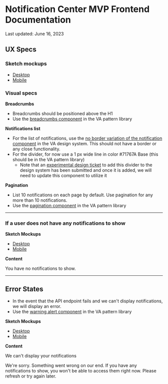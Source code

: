 # Notification Center MVP Frontend Documentation
Last updated: June 16, 2023

## UX Specs
### Sketch mockups

- [Desktop](https://www.sketch.com/s/1cc4cb25-7de4-492c-bb91-edef871b2a89/a/uuid/3F1E43D1-70E0-4F05-8E59-F0B1D00DF6C0)
- [Mobile](https://www.sketch.com/s/1cc4cb25-7de4-492c-bb91-edef871b2a89/a/uuid/003BB5C5-955E-4D5E-90C5-A1A12145ADE0)


### Visual specs

**Breadcrumbs**
- Breadcrumbs should be positioned above the H1
- Use the [breadcrumbs component](https://design.va.gov/storybook/?path=/docs/components-va-breadcrumbs--default) in the VA pattern library

**Notifications list**
- For the list of notifications, use the [no border variation of the notification component](https://design.va.gov/storybook/?path=/docs/components-va-notification--default#no-border) in the VA design system. This should not have a border or any close functionality.
- For the divider, for now use a 1 px wide line in color #71767A Base (this should be in the VA pattern library)
  - Note that an [experimental design ticket](https://github.com/department-of-veterans-affairs/vets-design-system-documentation/issues/1785) to add this divider to the design system has been submitted and once it is added, we will need to update this component to utilize it

**Pagination**
- List 10 notifications on each page by default. Use pagination for any more than 10 notifications.
- Use the [pagination component](https://design.va.gov/storybook/?path=/docs/components-va-pagination--default) in the VA pattern library

---

### If a user does not have any notifications to show

**Sketch Mockups**

- [Desktop](https://www.sketch.com/s/1cc4cb25-7de4-492c-bb91-edef871b2a89/a/uuid/4E4E2402-E573-4C6D-B2D7-EF0F5E8EAF1E)
- [Mobile](https://www.sketch.com/s/1cc4cb25-7de4-492c-bb91-edef871b2a89/a/uuid/FBCFB876-CF62-483E-B963-F0D22A17B718)

**Content**

You have no notifications to show.

---

## Error States

- In the event that the API endpoint fails and we can't display notifications, we will display an error.
- Use the [warning alert component](https://design.va.gov/storybook/?path=/docs/components-va-alert--default#warning) in the VA pattern library

**Sketch Mockups**
- [Desktop](https://www.sketch.com/s/1cc4cb25-7de4-492c-bb91-edef871b2a89/a/uuid/B417FFE2-FE14-4D15-A884-AF1C3C616492)
- [Mobile](https://www.sketch.com/s/1cc4cb25-7de4-492c-bb91-edef871b2a89/a/uuid/72160373-F6FB-4C34-8E45-CEC5F687D023)

**Content**

We can't display your notifications

We're sorry. Something went wrong on our end. If you have any notifications to show, you won't be able to access them right now. Please refresh or try again later.